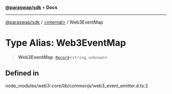 [**@paraswap/sdk**](../../README.md) • **Docs**

***

[@paraswap/sdk](../../globals.md) / [\<internal\>](../README.md) / Web3EventMap

# Type Alias: Web3EventMap

> **Web3EventMap**: [`Record`](Record.md)\<`string`, `unknown`\>

## Defined in

node\_modules/web3-core/lib/commonjs/web3\_event\_emitter.d.ts:2
